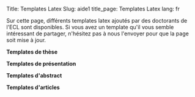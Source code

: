 Title: Templates Latex
Slug: aide1
title_page: Templates Latex
lang: fr

Sur cette page, différents templates latex ajoutés par des doctorants de l'ECL sont disponibles. Si vous avez un template qu'il vous semble intéressant de partager, n'hésitez pas à nous l'envoyer pour que la page soit mise à jour.


__Templates de thèse__


__Templates de présentation__


__Templates d'abstract__


__Templates d'articles__
